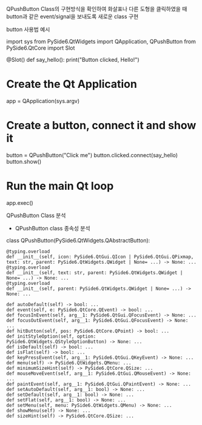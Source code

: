 QPushButton Class의 구현방식을 확인하여 화살표나 다른 도형을 클릭하였을 때 button과 같은 event/signal을 보내도록 새로운 class 구현

button 사용법 예시

import sys
from PySide6.QtWidgets import QApplication, QPushButton
from PySide6.QtCore import Slot

@Slot()
def say_hello():
 print("Button clicked, Hello!")

# Create the Qt Application
app = QApplication(sys.argv)
# Create a button, connect it and show it
button = QPushButton("Click me")
button.clicked.connect(say_hello)
button.show()
# Run the main Qt loop
app.exec()

QPushButton Class 분석
* QPushButton class 종속성 분석


class QPushButton(PySide6.QtWidgets.QAbstractButton):


    @typing.overload
    def __init__(self, icon: PySide6.QtGui.QIcon | PySide6.QtGui.QPixmap, text: str, parent: PySide6.QtWidgets.QWidget | None= ...) -> None: ...
    @typing.overload
    def __init__(self, text: str, parent: PySide6.QtWidgets.QWidget | None= ...) -> None: ...
    @typing.overload
    def __init__(self, parent: PySide6.QtWidgets.QWidget | None= ...) -> None: ...

    def autoDefault(self) -> bool: ...
    def event(self, e: PySide6.QtCore.QEvent) -> bool: ...
    def focusInEvent(self, arg__1: PySide6.QtGui.QFocusEvent) -> None: ...
    def focusOutEvent(self, arg__1: PySide6.QtGui.QFocusEvent) -> None: ...
    def hitButton(self, pos: PySide6.QtCore.QPoint) -> bool: ...
    def initStyleOption(self, option: PySide6.QtWidgets.QStyleOptionButton) -> None: ...
    def isDefault(self) -> bool: ...
    def isFlat(self) -> bool: ...
    def keyPressEvent(self, arg__1: PySide6.QtGui.QKeyEvent) -> None: ...
    def menu(self) -> PySide6.QtWidgets.QMenu: ...
    def minimumSizeHint(self) -> PySide6.QtCore.QSize: ...
    def mouseMoveEvent(self, arg__1: PySide6.QtGui.QMouseEvent) -> None: ...
    def paintEvent(self, arg__1: PySide6.QtGui.QPaintEvent) -> None: ...
    def setAutoDefault(self, arg__1: bool) -> None: ...
    def setDefault(self, arg__1: bool) -> None: ...
    def setFlat(self, arg__1: bool) -> None: ...
    def setMenu(self, menu: PySide6.QtWidgets.QMenu) -> None: ...
    def showMenu(self) -> None: ...
    def sizeHint(self) -> PySide6.QtCore.QSize: ...


